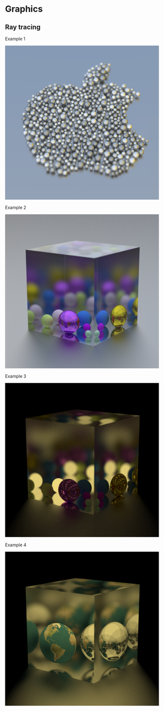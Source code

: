 # Graphics

## Ray tracing

Example 1

![](rt_example1.png)

Example 2

![](rt_example2.png)

Example 3

![](rt_example3.png)

Example 4

![](rt_example4.png)